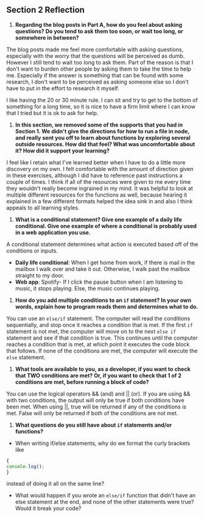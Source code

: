 ## Section 2 Reflection

1. **Regarding the blog posts in Part A, how do you feel about asking questions? Do you tend to ask them too soon, or wait too long, or somewhere in between?**

The blog posts made me feel more comfortable with asking questions, especially with the worry that the questions will be
perceived as dumb. However I still tend to wait too long to ask them. Part of the reason is that I don't want to
burden other people by asking them to take the time to help me. Especially if the answer is something that can be found
with some research, I don't want to be perceived as asking someone else so I don't have to put in the effort to research it myself.

I like having the 20 or 30 minute rule. I can sit and try to get to the bottom of something for a long time, so it is nice to have a firm limit where I can know that I tried but it is ok to ask for help.

1. **In this section, we removed some of the supports that you had in Section 1. We didn't give the directions for how to run a file in node, and really sent you off to learn about functions by exploring several outside resources. How did that feel? What was uncomfortable about it? How did it support your learning?**

I feel like I retain what I've learned better when I have to do a little more discovery on my own. I felt comfortable with the
amount of direction given in these exercises, although I did have to reference past instructions a couple of times. I think
if all of the resources were given to me every time they wouldn't really become ingrained in my mind. It was helpful to look at
multiple different resources for the functions as well, because hearing it explained in a few different formats helped the idea sink in and also I think appeals to all learning styles.

1. **What is a conditional statement? Give one example of a daily life conditional. Give one example of where a conditional is probably used in a web application you use.**

A conditional statement determines what action is executed based off of the conditions or inputs.
- **Daily life conditional**: When I get home from work, if there is mail in the mailbox I walk over and take it out. Otherwise, I walk past the mailbox straight to my door.
- **Web app**: Spotify- If I click the pause button when I am listening to music, it stops playing. Else, the music continues
playing.

1. **How do you add multiple conditions to an `if` statement? In your own words, explain how to program reads them and determines what to do.**

You can use an `else/if` statement. The computer will read the conditions sequentially, and stop once it reaches a condition that is met. If the first `if` statement is not met, the computer will move on to the next `else if` statement and see if that condition is true. This continues until the computer reaches a condition that is met, at which point it executes the code block that follows. If none of the conditions are met, the computer will execute the `else` statement.

1. **What tools are available to you, as a developer, if you want to check that TWO conditions are met? Or, if you want to check that 1 of 2 conditions are met, before running a block of code?**

You can use the logical operators && (and) and || (or). If you are using && with two conditions, the output will only be true if
both conditions have been met. When using ||, true will be returned if any of the conditions is met. False will only be returned if both of the conditions are not met.

1. **What questions do you still have about `if` statements and/or functions?**

- When writing if/else statements, why do we format the curly brackets like
```javaScript
{
console.log();
}
```
instead of doing it all on the same line?
- What would happen if you wrote an `else/if` function that didn't have an else statement at the end, and none of
the other statements were true? Would it break your code?

